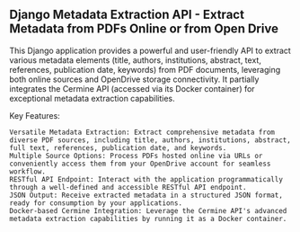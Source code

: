 ## Django Metadata Extraction API - Extract Metadata from PDFs Online or from Open Drive

This Django application provides a powerful and user-friendly API to extract various metadata elements (title, authors, institutions, abstract, text, references, publication date, keywords) from PDF documents, leveraging both online sources and OpenDrive storage connectivity. It partially integrates the Cermine API (accessed via its Docker container) for exceptional metadata extraction capabilities.

Key Features:

    Versatile Metadata Extraction: Extract comprehensive metadata from diverse PDF sources, including title, authors, institutions, abstract, full text, references, publication date, and keywords.
    Multiple Source Options: Process PDFs hosted online via URLs or conveniently access them from your OpenDrive account for seamless workflow.
    RESTful API Endpoint: Interact with the application programmatically through a well-defined and accessible RESTful API endpoint.
    JSON Output: Receive extracted metadata in a structured JSON format, ready for consumption by your applications.
    Docker-based Cermine Integration: Leverage the Cermine API's advanced metadata extraction capabilities by running it as a Docker container.
